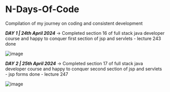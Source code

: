 # N-Days-Of-Code
Compilation of my journey on coding and consistent development


**_DAY 1 | 24th April 2024_**
-> Completed section 16 of full stack java developer course and happy to conquer first section of jsp and servlets - lecture 243 done 

![image](https://github.com/Parasar33/N-Days-Of-Code/assets/110784718/26cbc49e-232f-4c7c-b220-8f7c5adc3672)

**_DAY 2 | 25th April 2024_**
-> Completed section 17 of full stack java developer course and happy to conquer second section of jsp and servlets - jsp forms done - lecture 247

![image](https://github.com/Parasar33/N-Days-Of-Code/assets/110784718/8558851a-b92b-4183-bf7a-9498f7bc43f0)
